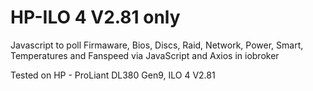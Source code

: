 # HP-ILO 4 V2.81 only
Javascript to poll Firmaware, Bios, Discs, Raid, Network, Power, Smart, Temperatures and Fanspeed via JavaScript and Axios in iobroker

Tested on HP - ProLiant DL380 Gen9, ILO 4 V2.81
